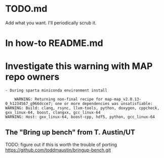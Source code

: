 # TODO.md

Add what you want. I'll periodically scrub it.

# In how-to README.md

# Investigate this warning with MAP repo owners
    - During sparta miniconda environment install
```
    WARNING: Returning non-final recipe for map-map_v2.0.13-0_h1234567_g966dcce7; one or more dependencies was unsatisfiable:                                       
WARNING: Build: clang, rsync, llvm-tools, python, doxygen, cppcheck, gxx_linux-64, boost, clangxx, gcc_linux-64                                                 
WARNING: Host: gxx_linux-64, boost-cpp, hdf5, python, gcc_linux-64  
```


## The "Bring up bench" from T. Austin/UT
TODO: figure out if this is worth the trouble of porting
https://github.com/toddmaustin/bringup-bench.git

